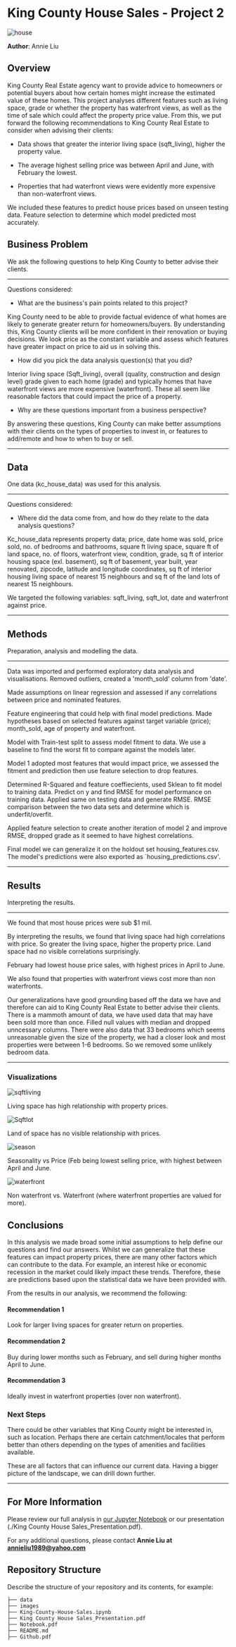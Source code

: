 # King County House Sales - Project 2

![house](./images/house.jpg)

**Author**: Annie Liu

## Overview

King County Real Estate agency want to provide advice to homeowners or potential buyers about how certain homes might increase the estimated value of these homes. This project analyses different features such as living space, grade or whether the property has waterfront views, as well as the time of sale which could affect the property price value.
From this, we put forward the following recommendations to King County Real Estate to consider when advising their clients:

* Data shows that greater the interior living space (sqft_living), higher the property value.

* The average highest selling price was between April and June, with February the lowest. 

* Properties that had waterfront views were evidently more expensive than non-waterfront views.

We included these features to predict house prices based on unseen testing data. Feature selection to determine which model predicted most accurately. 

## Business Problem

We ask the following questions to help King County to better advise their clients.

***
Questions considered:
* What are the business's pain points related to this project?

King County need to be able to provide factual evidence of what homes are likely to generate greater return for homeowners/buyers. By understanding this, King County clients will be more confident in their renovation or buying decisions.
We look price as the constant variable and assess which features have greater impact on price to aid us in solving this.

* How did you pick the data analysis question(s) that you did?

Interior living space (Sqft_living), overall (quality, construction and design level) grade given to each home (grade) and typically homes that have waterfront views are more expensive (waterfront). These all seem like reasonable factors that could impact the price of a property.

* Why are these questions important from a business perspective?

By answering these questions, King County can make better assumptions with their clients on the types of properties to invest in, or features to add/remote and how to when to buy or sell.

***

## Data

One data (kc_house_data) was used for this analysis.

***
Questions considered:

* Where did the data come from, and how do they relate to the data analysis questions?

Kc_house_data represents property data; price, date home was sold, price sold, no. of bedrooms and bathrooms, square ft living space, square ft of land space, no. of floors, waterfront view, condition, grade, sq ft of interior housing space (exl. basement), sq ft of basement, year built, year renovated, zipcode, latitude and longitude coordinates, sq ft of interior housing living space of nearest 15 neighbours and sq ft of the land lots of nearest 15 neighbours.

We targeted the following variables: sqft_living, sqft_lot, date and waterfront against price.

***

## Methods

Preparation, analysis and modelling the data.

***

Data was imported and performed exploratory data analysis and visualisations. Removed outliers, created a 'month_sold' column from 'date'.

Made assumptions on linear regression and assessed if any correlations between price and nominated features.

Feature engineering that could help with final model predictions. Made hypotheses based on selected features against target variable (price); month_sold, age of property and waterfront.

Model with Train-test split to assess model fitment to data. We use a baseline to find the worst fit to compare against the models later.

Model 1 adopted most features that would impact price, we assessed the fitment and prediction then use feature selection to drop features.

Determined R-Squared and feature coeffiecients, used Sklean to fit model to training data. Predict on y and find RMSE for model performance on training data. Applied same on testing data and generate RMSE. RMSE comparison between the two data sets and determine which is underfit/overfit.

Applied feature selection to create another iteration of model 2 and improve RMSE, dropped grade as it seemed to have highest correlations. 

Final model we can generalize it on the holdout set housing_features.csv. The model's predictions were also exported as `housing_predictions.csv'.

***

## Results

Interpreting the results.

***

We found that  most house prices were sub $1 mil.

By interpreting the results, we found that living space had high correlations with price. So greater the living space, higher the property price. Land space had no visible correlations surprisingly. 

February had lowest house price sales, with highest prices in April to June.

We also found that properties with waterfront views cost more than non waterfronts.

Our generalizations have good grounding based off the data we have and therefore can aid to King County Real Estate to better advise their clients. There is a mammoth amount of data, we have used data that may have been sold more than once. Filled null values with median and dropped unncessary columns. There were also data that 33 bedrooms  which seems unreasonable given the size of the property, we had a closer look and most properties were between 1-6 bedrooms. So we removed some unlikely bedroom data.

***

### Visualizations

![sqftliving](./images/sqft_living_price.png)

Living space has high relationship with property prices.

![Sqftlot](./images/sqft_lot_price.png)

Land of space has no visible relationship with prices.

![season](./images/season_price.png)

Seasonality vs Price (Feb being lowest selling price, with highest between April and June.

![waterfront](./images/waterfront_price.png)

Non waterfront vs. Waterfront (where waterfront properties are valued for more).


## Conclusions

In this analysis we made broad some initial assumptions to help define our questions and find our answers. 
Whilst we can generalize that these features can impact property prices, there are many other factors which can contribute to the data. For example, an interest hike or economic recession in the market could likely impact these trends.
Therefore, these are predictions based upon the statistical data we have been provided with.

From the results in our analysis, we recommend the following:

#### Recommendation 1

Look for larger living spaces for greater return on properties.

#### Recommendation 2

Buy during lower months such as February, and sell during higher months April to June.

#### Recommendation 3

Ideally invest in waterfront properties (over non waterfront).


### Next Steps

There could be other variables that King County might be interested in, such as location. Perhaps there are certain catchment/locales that perform better than others depending on the types of amenities and facilities available.

These are all factors that can influence our current data. Having a bigger picture of the landscape, we can drill down further. 

***

## For More Information

Please review our full analysis in [our Jupyter Notebook](./King-County-House-Sales.ipynb) or our presentation (./King County House Sales_Presentation.pdf).

For any additional questions, please contact **Annie Liu at annieliu1989@yahoo.com**

## Repository Structure

Describe the structure of your repository and its contents, for example:

```
├── data                           
├── images         
├── King-County-House-Sales.ipynb    
├── King County House Sales_Presentation.pdf	              
├── Notebook.pdf				          
├── README.md                        
├── Github.pdf
```